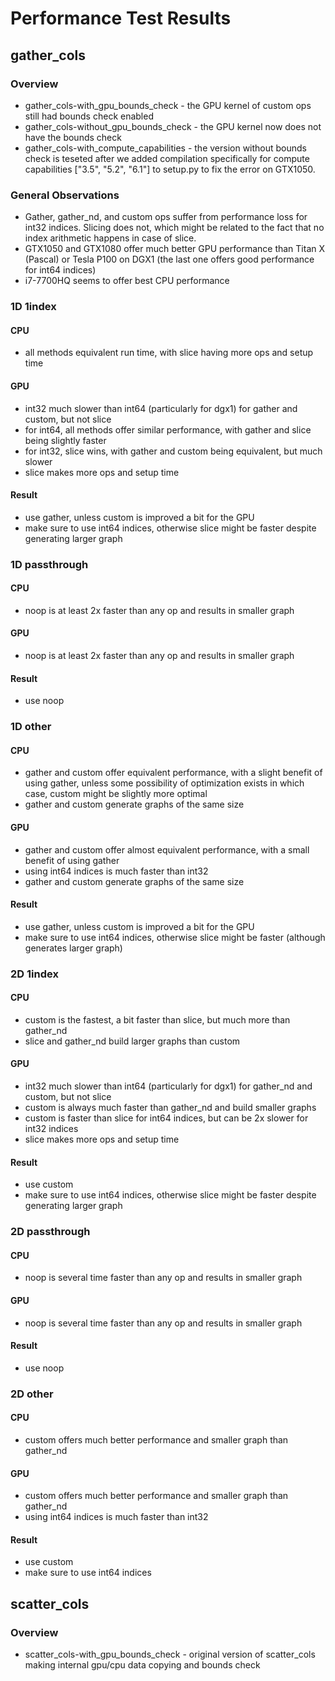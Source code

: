 Performance Test Results
========================

gather_cols
-----------

### Overview

- gather_cols-with_gpu_bounds_check - the GPU kernel of custom ops still had bounds check enabled
- gather_cols-without_gpu_bounds_check - the GPU kernel now does not have the bounds check
- gather_cols-with_compute_capabilities - the version without bounds check is teseted after we added compilation specifically for compute capabilities  ["3.5", "5.2", "6.1"] to setup.py to fix the error on GTX1050.


### General Observations

- Gather, gather_nd, and custom ops suffer from performance loss for int32 indices. Slicing does not, which might be related to the fact that no index arithmetic happens in case of slice.
- GTX1050 and GTX1080 offer much better GPU performance than Titan X (Pascal) or Tesla P100 on DGX1 (the last one offers good performance for int64 indices)
- i7-7700HQ seems to offer best CPU performance

### 1D 1index

#### CPU

- all methods equivalent run time, with slice having more ops and setup time

#### GPU

- int32 much slower than int64 (particularly for dgx1) for gather and custom, but not slice
- for int64, all methods offer similar performance, with gather and slice being slightly faster
- for int32, slice wins, with gather and custom being equivalent, but much slower
- slice makes more ops and setup time

#### Result

- use gather, unless custom is improved a bit for the GPU
- make sure to use int64 indices, otherwise slice might be faster despite generating larger graph

### 1D passthrough

#### CPU

- noop is at least 2x faster than any op and results in smaller graph

#### GPU

- noop is at least 2x faster than any op and results in smaller graph

#### Result

- use noop

### 1D other

#### CPU

- gather and custom offer equivalent performance, with a slight benefit of using gather, unless some possibility of optimization exists in which case, custom might be slightly more optimal
- gather and custom generate graphs of the same size

#### GPU

- gather and custom offer almost equivalent performance, with a small benefit of using gather
- using int64 indices is much faster than int32
- gather and custom generate graphs of the same size

#### Result

- use gather, unless custom is improved a bit for the GPU
- make sure to use int64 indices, otherwise slice might be faster (although generates larger graph)

### 2D 1index

#### CPU

- custom is the fastest, a bit faster than slice, but much more than gather_nd
- slice and gather_nd build larger graphs than custom

#### GPU

- int32 much slower than int64 (particularly for dgx1) for gather_nd and custom, but not slice
- custom is always much faster than gather_nd and build smaller graphs
- custom is faster than slice for int64 indices, but can be 2x slower for int32 indices
- slice makes more ops and setup time

#### Result

- use custom
- make sure to use int64 indices, otherwise slice might be faster despite generating larger graph

### 2D passthrough

#### CPU

- noop is several time faster than any op and results in smaller graph

#### GPU

- noop is several time faster than any op and results in smaller graph

#### Result

- use noop


### 2D other

#### CPU

- custom offers much better performance and smaller graph than gather_nd

#### GPU

- custom offers much better performance and smaller graph than gather_nd
- using int64 indices is much faster than int32

#### Result

- use custom
- make sure to use int64 indices



scatter_cols
------------

### Overview

- scatter_cols-with_gpu_bounds_check - original version of scatter_cols making internal gpu/cpu data copying and bounds check
